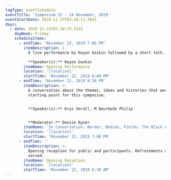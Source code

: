 ```yaml
---
tagType: eventSchedule
eventTitle: 'Symposium 22 - 24 November, 2019'
eventStartDate: 2019-11-23T03:10:11.304Z
days:
  - date: 2019-11-23T03:10:19.551Z
    dayWeek: Friday
    scheduleItems:
      - endTime: 'November 22, 2019 7:00 PM'
        itemDescription: |-
          A live performance by Keyon Gaskin followed by a short talk.

          **Speaker(s):** Keyon Gaskin
        itemName: Opening Performance
        location: '[location]'
        startTime: 'November 22, 2019 6:00 PM'
      - endTime: 'November 22, 2019 8:30 PM'
        itemDescription: >-
          A conversation about the themes, ideas and histories that were the
          starting point for this symposium.


          **Speaker(s):** Krys Verall, M NourbeSe Philip


          **Moderator:** Denise Ryner
        itemName: 'In Conversation, Border, Bodies, Fields: The Black Aesthetic Revisited'
        location: '[location]'
        startTime: 'November 22, 2019 7:00 PM'
      - endTime: ''
        itemDescription: >-
          Opening reception for public and participants. Refreshments and snacks
          served.
        itemName: Opening Reception
        location: '[location]'
        startTime: 'November 22, 2019 8:30 AM'
---
```


